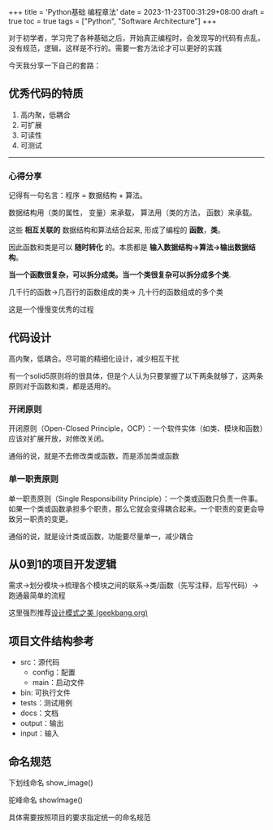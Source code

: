 +++
title = 'Python基础 编程章法'
date = 2023-11-23T00:31:29+08:00
draft = true
toc = true
tags = ["Python", "Software Architecture"]
+++


对于初学者，学习完了各种基础之后，开始真正编程时，会发现写的代码有点乱，没有规范，逻辑，这样是不行的。需要一套方法论才可以更好的实践

今天我分享一下自己的套路：

## 优秀代码的特质

1. 高内聚，低耦合
2. 可扩展
3. 可读性
4. 可测试

---

### 心得分享

记得有一句名言：程序 = 数据结构 + 算法。

数据结构用（类的属性， 变量）来承载， 算法用（类的方法， 函数）来承载。

这些 __相互关联的__ 数据结构和算法结合起来, 形成了编程的 __函数__，__类__。

因此函数和类是可以 __随时转化__ 的。本质都是 __输入数据结构->算法->输出数据结构__。

__当一个函数很复杂，可以拆分成类。当一个类很复杂可以拆分成多个类__.

几千行的函数->几百行的函数组成的类-> 几十行的函数组成的多个类

这是一个慢慢变优秀的过程

## 代码设计

高内聚，低耦合。尽可能的精细化设计，减少相互干扰

有一个solid5原则将的很具体，但是个人认为只要掌握了以下两条就够了，这两条原则对于函数和类，都是适用的。

### 开闭原则

开闭原则（Open-Closed Principle，OCP）：一个软件实体（如类、模块和函数）应该对扩展开放，对修改关闭。

通俗的说，就是不去修改类或函数，而是添加类或函数

### 单一职责原则

单一职责原则（Single Responsibility Principle）：一个类或函数只负责一件事。如果一个类或函数承担多个职责，那么它就会变得耦合起来。一个职责的变更会导致另一职责的变更。

通俗的说，就是设计类或函数，功能要尽量单一，减少耦合

## 从0到1的项目开发逻辑

需求->划分模块->梳理各个模块之间的联系->类/函数（先写注释，后写代码）->跑通最简单的流程

这里强烈推荐[设计模式之美 (geekbang.org)](https://time.geekbang.org/column/intro/100039001?tab=catalog)

## 项目文件结构参考

- src：源代码
  - config：配置
  - main：启动文件
- bin: 可执行文件
- tests：测试用例
- docs：文档
- output：输出
- input：输入


## 命名规范

下划线命名 show_image()

驼峰命名 showImage()

具体需要按照项目的要求指定统一的命名规范
